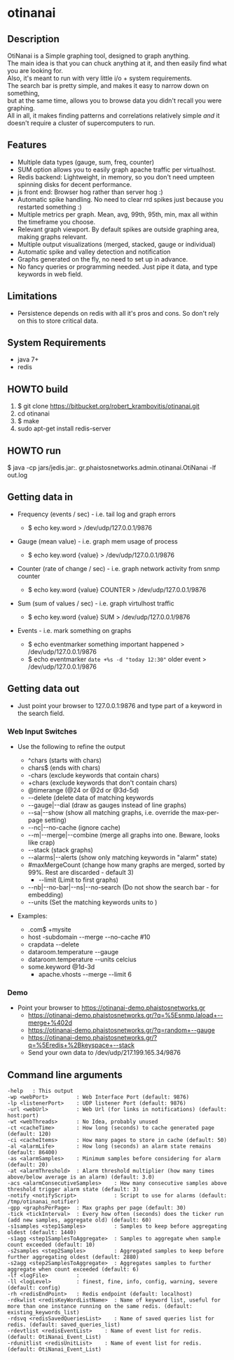 # otinanai #

## Description ##
OtiNanai is a Simple graphing tool, designed to graph anything.  
The main idea is that you can chuck anything at it, and then easily find what you are looking for.  
Also, it's meant to run with very little i/o + system requirements.  
The search bar is pretty simple, and makes it easy to narrow down on something,  
but at the same time, allows you to browse data you didn't recall you were graphing.  
All in all, it makes finding patterns and correlations relatively simple *and* it doesn't require a cluster of supercomputers to run.

## Features ##
+ Multiple data types (gauge, sum, freq, counter)
+ SUM option allows you to easily graph apache traffic per virtualhost.
+ Redis backend: Lightweight, in memory, so you don't need umpteen spinning disks for decent performance.
+ js front end: Browser hog rather than server hog :)
+ Automatic spike handling. No need to clear rrd spikes just because you restarted something :)
+ Multiple metrics per graph. Mean, avg, 99th, 95th, min, max all within the timeframe you choose.
+ Relevant graph viewport. By default spikes are outside graphing area, making graphs relevant.
+ Multiple output visualizations (merged, stacked, gauge or individual)
+ Automatic spike and valley detection and notification
+ Graphs generated on the fly, no need to set up in advance.
+ No fancy queries or programming needed. Just pipe it data, and type keywords in web field.

## Limitations ##
+ Persistence depends on redis with all it's pros and cons. So don't rely on this to store critical data.

## System Requirements ##
+ java 7+
+ redis

## HOWTO build ##
1. $ git clone https://bitbucket.org/robert_krambovitis/otinanai.git
2. cd otinanai
3. $ make
4. sudo apt-get install redis-server

## HOWTO run ##
$ java -cp jars/jedis.jar:. gr.phaistosnetworks.admin.otinanai.OtiNanai -lf out.log


## Getting data in ##
+ Frequency (events / sec) - i.e. tail log and graph errors
	* $ echo key.word > /dev/udp/127.0.0.1/9876

+ Gauge (mean value) - i.e. graph mem usage of process
	* $ echo key.word {value} > /dev/udp/127.0.0.1/9876

+ Counter (rate of change / sec) - i.e. graph network activity from snmp counter
	* $ echo key.word {value} COUNTER > /dev/udp/127.0.0.1/9876

+ Sum (sum of values / sec) - i.e. graph virtulhost traffic
	* $ echo key.word {value} SUM > /dev/udp/127.0.0.1/9876

+ Events - i.e. mark something on graphs
	* $ echo eventmarker something important happened > /dev/udp/127.0.0.1/9876
	* $ echo eventmarker `date +%s -d "today 12:30"` older event > /dev/udp/127.0.0.1/9876

## Getting data out ##
+ Just point your browser to 127.0.0.1:9876 and type part of a keyword in the search field.

### Web Input Switches ###
+ Use the following to refine the output
	* ^chars (starts with chars)
	* chars$ (ends with chars)
	* -chars (exclude keywords that contain chars)
	* +chars (exclude keywords that don't contain chars)
	* \@timerange (@24 or @2d or @3d-5d)
	* --delete (delete data of matching keywords
	* --gauge|--dial (draw as gauges instead of line graphs)
	* --sa|--show (show all matching graphs, i.e. override the max-per-page setting)
	* --nc|--no-cache (ignore cache)
	* --m|--merge|--combine (merge all graphs into one. Beware, looks like crap)
	* --stack (stack graphs)
	* --alarms|--alerts (show only matching keywords in "alarm" state)
	* \#maxMergeCount (change how many graphs are merged, sorted by 99%. Rest are discarded - default 3)
        * --limit <number> (Limit to first <number> graphs)
	* --nb|--no-bar|--ns|--no-search (Do not show the search bar - for embedding)
	* --units <somethings> (Set the matching keywords units to <somethings>)

+ Examples:
	* .com$ +mysite 
	* host -subdomain --merge --no-cache #10
	* crapdata --delete
	* dataroom.temperature --gauge
	* dataroom.temperature --units celcius
	* some.keyword @1d-3d
        * apache.vhosts --merge --limit 6

### Demo ###
+ Point your browser to https://otinanai-demo.phaistosnetworks.gr
	* https://otinanai-demo.phaistosnetworks.gr/?q=%5Esnmp.laload+--merge+%402d
	* https://otinanai-demo.phaistosnetworks.gr/?q=random+--gauge
	* https://otinanai-demo.phaistosnetworks.gr/?q=%5Eredis+%2Bkeyspace+--stack
	* Send your own data to /dev/udp/217.199.165.34/9876


## Command line arguments ##
	-help 	: This output
	-wp <webPort>         : Web Interface Port (default: 9876)
	-lp <listenerPort>    : UDP listener Port (default: 9876)
	-url <webUrl>         : Web Url (for links in notifications) (default: host:port)
	-wt <webThreads>      : No Idea, probably unused
	-ct <cacheTime>       : How long (seconds) to cache generated page (default: 120)
	-ci <cacheItems>      : How many pages to store in cache (default: 50)
	-al <alarmLife>       : How long (seconds) an alarm state remains (default: 86400)
	-as <alarmSamples>    : Minimum samples before considering for alarm (default: 20)
	-at <alarmThreshold>  : Alarm threshold multiplier (how many times above/below average is an alarm) (default: 3.0)
	-acs <alarmConsecutiveSamples>    : How many consecutive samples above threshold trigger alarm state (default: 3)
	-notify <notifyScript>            : Script to use for alarms (default: /tmp/otinanai_notifier)
	-gpp <graphsPerPage>  : Max graphs per page (default: 30)
	-tick <tickInterval>  : Every how often (seconds) does the ticker run (add new samples, aggregate old) (default: 60)
	-s1samples <step1Samples>         : Samples to keep before aggregating oldest (default: 1440)
	-s1agg <step1SamplesToAggregate>  : Samples to aggregate when sample count exceeded (default: 10)
	-s2samples <step2Samples>         : Aggregated samples to keep before further aggregating oldest (default: 2880)
	-s2agg <step2SamplesToAggregate>  : Aggregates samples to further aggregate when count exceeded (default: 6)
	-lf <logFile>         : 
	-ll <logLevel>        : finest, fine, info, config, warning, severe (default: config)
	-rh <redisEndPoint>   : Redis endpoint (default: localhost)
	-rdkwlist <redisKeyWordListName>  : Name of keyword list, useful for more than one instance running on the same redis. (default: existing_keywords_list)
	-rdsvq <redisSavedQueriesList>    : Name of saved queries list for redis. (default: saved_queries_list)
	-rdevtlist <redisEventList>    : Name of event list for redis. (default: OtiNanai_Event_List)
	-rdunitlist <redisUnitList>    : Name of event list for redis. (default: OtiNanai_Event_List)
